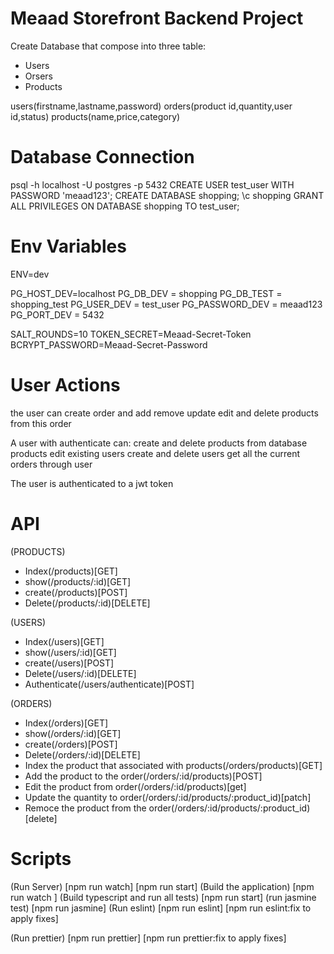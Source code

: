 # Meaad Storefront Backend Project

Create Database that compose into three table:

- Users
- Orsers
- Products

users(firstname,lastname,password)
orders(product id,quantity,user id,status)
products(name,price,category)

# Database Connection

psql -h localhost -U postgres -p 5432
CREATE USER test_user WITH PASSWORD 'meaad123';
CREATE DATABASE shopping;
\c shopping
GRANT ALL PRIVILEGES ON DATABASE shopping TO test_user;

# Env Variables

ENV=dev

PG_HOST_DEV=localhost
PG_DB_DEV = shopping
PG_DB_TEST = shopping_test
PG_USER_DEV = test_user
PG_PASSWORD_DEV = meaad123
PG_PORT_DEV = 5432

SALT_ROUNDS=10
TOKEN_SECRET=Meaad-Secret-Token
BCRYPT_PASSWORD=Meaad-Secret-Password

# User Actions

the user can create order and add remove update edit and delete products
from this order

A user with authenticate can:
create and delete products from database products
edit existing users
create and delete users
get all the current orders through user

The user is authenticated to a jwt token

# API

(PRODUCTS)

- Index(/products)[GET]
- show(/products/:id)[GET]
- create(/products)[POST]
- Delete(/products/:id)[DELETE]

(USERS)

- Index(/users)[GET]
- show(/users/:id)[GET]
- create(/users)[POST]
- Delete(/users/:id)[DELETE]
- Authenticate(/users/authenticate)[POST]

(ORDERS)

- Index(/orders)[GET]
- show(/orders/:id)[GET]
- create(/orders)[POST]
- Delete(/orders/:id)[DELETE]
- Index the product that associated with products(/orders/products)[GET]
- Add the product to the order(/orders/:id/products)[POST]
- Edit the product from order(/orders/:id/products)[get]
- Update the quantity to order(/orders/:id/products/:product_id)[patch]
- Remoce the product from the order(/orders/:id/products/:product_id)[delete]

# Scripts

(Run Server)
[npm run watch] [npm run start]
(Build the application)
[npm run watch ]
(Build typescript and run all tests)
[npm run start]
(run jasmine test)
[npm run jasmine]
(Run eslint)
[npm run eslint]
[npm run eslint:fix to apply fixes]

(Run prettier)
[npm run prettier]
[npm run prettier:fix to apply fixes]
